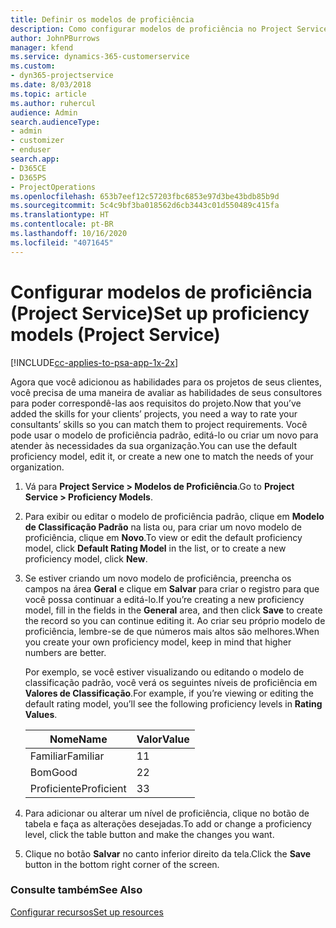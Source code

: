 ```yaml
---
title: Definir os modelos de proficiência
description: Como configurar modelos de proficiência no Project Service
author: JohnPBurrows
manager: kfend
ms.service: dynamics-365-customerservice
ms.custom:
- dyn365-projectservice
ms.date: 8/03/2018
ms.topic: article
ms.author: ruhercul
audience: Admin
search.audienceType:
- admin
- customizer
- enduser
search.app:
- D365CE
- D365PS
- ProjectOperations
ms.openlocfilehash: 653b7eef12c57203fbc6853e97d3be43bdb85b9d
ms.sourcegitcommit: 5c4c9bf3ba018562d6cb3443c01d550489c415fa
ms.translationtype: HT
ms.contentlocale: pt-BR
ms.lasthandoff: 10/16/2020
ms.locfileid: "4071645"
---
```

# <a name="set-up-proficiency-models-project-service"></a><span data-ttu-id="2d93b-103">Configurar modelos de proficiência (Project Service)</span><span class="sxs-lookup"><span data-stu-id="2d93b-103">Set up proficiency models (Project Service)</span></span>

[!INCLUDE[cc-applies-to-psa-app-1x-2x](../includes/cc-applies-to-psa-app-1x-2x.md)]

<span data-ttu-id="2d93b-104">Agora que você adicionou as habilidades para os projetos de seus clientes, você precisa de uma maneira de avaliar as habilidades de seus consultores para poder correspondê-las aos requisitos do projeto.</span><span class="sxs-lookup"><span data-stu-id="2d93b-104">Now that you’ve added the skills for your clients’ projects, you need a way to rate your consultants’ skills so you can match them to project requirements.</span></span> <span data-ttu-id="2d93b-105">Você pode usar o modelo de proficiência padrão, editá-lo ou criar um novo para atender às necessidades da sua organização.</span><span class="sxs-lookup"><span data-stu-id="2d93b-105">You can use the default proficiency model, edit it, or create a new one to match the needs of your organization.</span></span>  
  
1.  <span data-ttu-id="2d93b-106">Vá para **Project Service > Modelos de Proficiência**.</span><span class="sxs-lookup"><span data-stu-id="2d93b-106">Go to **Project Service > Proficiency Models**.</span></span>  
  
2.  <span data-ttu-id="2d93b-107">Para exibir ou editar o modelo de proficiência padrão, clique em **Modelo de Classificação Padrão** na lista ou, para criar um novo modelo de proficiência, clique em **Novo**.</span><span class="sxs-lookup"><span data-stu-id="2d93b-107">To view or edit the default proficiency model, click **Default Rating Model** in the list, or to create a new proficiency model, click **New**.</span></span>  
  
3.  <span data-ttu-id="2d93b-108">Se estiver criando um novo modelo de proficiência, preencha os campos na área **Geral** e clique em **Salvar** para criar o registro para que você possa continuar a editá-lo.</span><span class="sxs-lookup"><span data-stu-id="2d93b-108">If you’re creating a new proficiency model, fill in the fields in the **General** area, and then click **Save** to create the record so you can continue editing it.</span></span> <span data-ttu-id="2d93b-109">Ao criar seu próprio modelo de proficiência, lembre-se de que números mais altos são melhores.</span><span class="sxs-lookup"><span data-stu-id="2d93b-109">When you create your own proficiency model, keep in mind that higher numbers are better.</span></span>  
  
     <span data-ttu-id="2d93b-110">Por exemplo, se você estiver visualizando ou editando o modelo de classificação padrão, você verá os seguintes níveis de proficiência em **Valores de Classificação**.</span><span class="sxs-lookup"><span data-stu-id="2d93b-110">For example, if you’re viewing or editing the default rating model, you’ll see the following proficiency levels in **Rating Values**.</span></span>  
  
    |<span data-ttu-id="2d93b-111">Nome</span><span class="sxs-lookup"><span data-stu-id="2d93b-111">Name</span></span>|<span data-ttu-id="2d93b-112">Valor</span><span class="sxs-lookup"><span data-stu-id="2d93b-112">Value</span></span>|  
    |----------|-----------|  
    |<span data-ttu-id="2d93b-113">Familiar</span><span class="sxs-lookup"><span data-stu-id="2d93b-113">Familiar</span></span>|<span data-ttu-id="2d93b-114">1</span><span class="sxs-lookup"><span data-stu-id="2d93b-114">1</span></span>|  
    |<span data-ttu-id="2d93b-115">Bom</span><span class="sxs-lookup"><span data-stu-id="2d93b-115">Good</span></span>|<span data-ttu-id="2d93b-116">2</span><span class="sxs-lookup"><span data-stu-id="2d93b-116">2</span></span>|  
    |<span data-ttu-id="2d93b-117">Proficiente</span><span class="sxs-lookup"><span data-stu-id="2d93b-117">Proficient</span></span>|<span data-ttu-id="2d93b-118">3</span><span class="sxs-lookup"><span data-stu-id="2d93b-118">3</span></span>|  
  
4.  <span data-ttu-id="2d93b-119">Para adicionar ou alterar um nível de proficiência, clique no botão de tabela e faça as alterações desejadas.</span><span class="sxs-lookup"><span data-stu-id="2d93b-119">To add or change a proficiency level, click the table button and make the changes you want.</span></span>  
  
5.  <span data-ttu-id="2d93b-120">Clique no botão **Salvar** no canto inferior direito da tela.</span><span class="sxs-lookup"><span data-stu-id="2d93b-120">Click the **Save** button in the bottom right corner of the screen.</span></span>  
  
### <a name="see-also"></a><span data-ttu-id="2d93b-121">Consulte também</span><span class="sxs-lookup"><span data-stu-id="2d93b-121">See Also</span></span>  
 [<span data-ttu-id="2d93b-122">Configurar recursos</span><span class="sxs-lookup"><span data-stu-id="2d93b-122">Set up resources</span></span>](../psa/set-up-resources.md)

